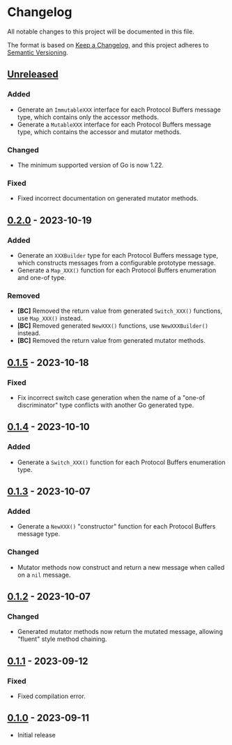 # Changelog

All notable changes to this project will be documented in this file.

The format is based on [Keep a Changelog], and this project adheres to
[Semantic Versioning].

<!-- references -->

[Keep a Changelog]: https://keepachangelog.com/en/1.0.0/
[Semantic Versioning]: https://semver.org/spec/v2.0.0.html

## [Unreleased]

### Added

- Generate an `ImmutableXXX` interface for each Protocol Buffers message type,
  which contains only the accessor methods.
- Generate a `MutableXXX` interface for each Protocol Buffers message type,
  which contains the accessor and mutator methods.

### Changed

- The minimum supported version of Go is now 1.22.

### Fixed

- Fixed incorrect documentation on generated mutator methods.

## [0.2.0] - 2023-10-19

### Added

- Generate an `XXXBuilder` type for each Protocol Buffers message type, which
  constructs messages from a configurable prototype message.
- Generate a `Map_XXX()` function for each Protocol Buffers enumeration and
  one-of type.

### Removed

- **[BC]** Removed the return value from generated `Switch_XXX()` functions, use `Map_XXX()` instead.
- **[BC]** Removed generated `NewXXX()` functions, use `NewXXXBuilder()` instead.
- **[BC]** Removed the return value from generated mutator methods.

## [0.1.5] - 2023-10-18

### Fixed

- Fix incorrect switch case generation when the name of a "one-of discriminator"
  type conflicts with another Go generated type.

## [0.1.4] - 2023-10-10

### Added

- Generate a `Switch_XXX()` function for each Protocol Buffers enumeration type.

## [0.1.3] - 2023-10-07

### Added

- Generate a `NewXXX()` "constructor" function for each Protocol Buffers message
  type.

### Changed

- Mutator methods now construct and return a new message when called on a `nil`
  message.

## [0.1.2] - 2023-10-07

### Changed

- Generated mutator methods now return the mutated message, allowing "fluent"
  style method chaining.

## [0.1.1] - 2023-09-12

### Fixed

- Fixed compilation error.

## [0.1.0] - 2023-09-11

- Initial release

<!-- references -->

[unreleased]: https://github.com/dogmatiq/primo
[0.1.0]: https://github.com/dogmatiq/primo/releases/tag/v0.1.0
[0.1.1]: https://github.com/dogmatiq/primo/releases/tag/v0.1.1
[0.1.2]: https://github.com/dogmatiq/primo/releases/tag/v0.1.2
[0.1.3]: https://github.com/dogmatiq/primo/releases/tag/v0.1.3
[0.1.4]: https://github.com/dogmatiq/primo/releases/tag/v0.1.4
[0.1.5]: https://github.com/dogmatiq/primo/releases/tag/v0.1.5
[0.2.0]: https://github.com/dogmatiq/primo/releases/tag/v0.2.0

<!-- version template
## [0.0.1] - YYYY-MM-DD

### Added
### Changed
### Deprecated
### Removed
### Fixed
### Security
-->
